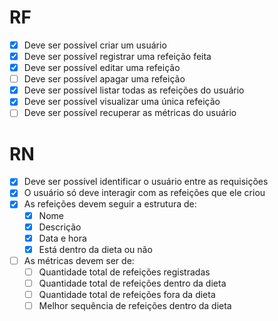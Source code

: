 # RF

- [x] Deve ser possível criar um usuário
- [x] Deve ser possível registrar uma refeição feita
- [x] Deve ser possível editar uma refeição
- [ ] Deve ser possível apagar uma refeição
- [x] Deve ser possível listar todas as refeições do usuário
- [x] Deve ser possível visualizar uma única refeição
- [ ] Deve ser possível recuperar as métricas do usuário

# RN
- [x] Deve ser possível identificar o usuário entre as requisições
- [x] O usuário só deve interagir com as refeições que ele criou
- [x] As refeições devem seguir a estrutura de:
   - [x] Nome
   - [x] Descrição
   - [x] Data e hora
   - [x] Está dentro da dieta ou não
- [ ] As métricas devem ser de:
   - [ ] Quantidade total de refeições registradas
   - [ ] Quantidade total de refeições dentro da dieta
   - [ ] Quantidade total de refeições fora da dieta
   - [ ] Melhor sequência de refeições dentro da dieta
